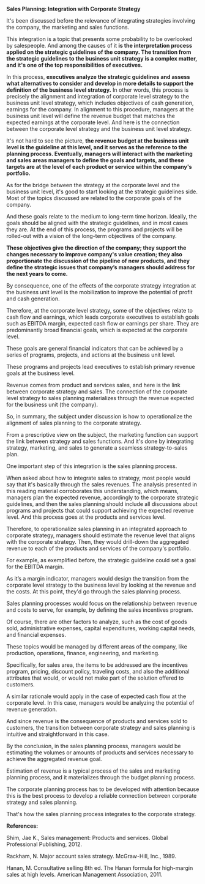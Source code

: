 **Sales Planning: Integration with Corporate Strategy**



It's been discussed before the relevance of integrating strategies involving the company, the marketing and sales functions.

This integration is a topic that presents some probability to be overlooked by salespeople. And among the causes of it **is the interpretation process applied on the strategic guidelines of the company. The transition from the strategic guidelines to the business unit strategy is a complex matter, and it's one of the top responsibilities of executives.**

In this process, **executives analyze the strategic guidelines and assess what alternatives to consider and develop in more details to support the definition of the business level strategy.** In other words, this process is precisely the alignment and integration of corporate level strategy to the business unit level strategy, which includes objectives of cash generation, earnings for the company. In alignment to this procedure, managers at the business unit level will define the revenue budget that matches the expected earnings at the corporate level. And here is the connection between the corporate level strategy and the business unit level strategy.

It's not hard to see the picture, **the revenue budget at the business unit level is the guideline at this level, and it serves as the reference to the planning process. Eventually, managers will interact with the marketing and sales areas managers to define the goals and targets, and these targets are at the level of each product or service within the company's portfolio.**

As for the bridge between the strategy at the corporate level and the business unit level, it's good to start looking at the strategic guidelines side. Most of the topics discussed are related to the corporate goals of the company.

And these goals relate to the medium to long-term time horizon. Ideally, the goals should be aligned with the strategic guidelines, and in most cases they are. At the end of this process, the programs and projects will be rolled-out with a vision of the long-term objectives of the company.

**These objectives give the direction of the company; they support the changes necessary to improve company's value creation; they also proportionate the discussion of the pipeline of new products, and they define the strategic issues that company’s managers should address for the next years to come.**

By consequence, one of the effects of the corporate strategy integration at the business unit level is the mobilization to improve the potential of profit and cash generation.

Therefore, at the corporate level strategy, some of the objectives relate to cash flow and earnings, which leads corporate executives to establish goals such as EBITDA margin, expected cash flow or earnings per share. They are predominantly broad financial goals, which is expected at the corporate level.

These goals are general financial indicators that can be achieved by a series of programs, projects, and actions at the business unit level.

These programs and projects lead executives to establish primary revenue goals at the business level.

Revenue comes from product and services sales, and here is the link between corporate strategy and sales. The connection of the corporate level strategy to sales planning materializes through the revenue expected for the business unit (the company).

So, in summary, the subject under discussion is how to operationalize the alignment of sales planning to the corporate strategy.

From a prescriptive view on the subject, the marketing function can support the link between strategy and sales functions. And it's done by integrating strategy, marketing, and sales to generate a seamless strategy-to-sales plan.

One important step of this integration is the sales planning process.

When asked about how to integrate sales to strategy, most people would say that it's basically through the sales revenues. The analysis presented in this reading material corroborates this understanding, which means, managers plan the expected revenue, accordingly to the corporate strategic guidelines, and then the sales planning should include all discussions about programs and projects that could support achieving the expected revenue level. And this process goes at the products and services level.

Therefore, to operationalize sales planning in an integrated approach to corporate strategy, managers should estimate the revenue level that aligns with the corporate strategy. Then, they would drill-down the aggregated revenue to each of the products and services of the company's portfolio.

For example, as exemplified before, the strategic guideline could set a goal for the EBITDA margin.

As it’s a margin indicator, managers would design the transition from the corporate level strategy to the business level by looking at the revenue and the costs. At this point, they'd go through the sales planning process.

Sales planning processes would focus on the relationship between revenue and costs to serve, for example, by defining the sales incentives program.

Of course, there are other factors to analyze, such as the cost of goods sold, administrative expenses, capital expenditures, working capital needs, and financial expenses.

These topics would be managed by different areas of the company, like production, operations, finance, engineering, and marketing.

Specifically, for sales area, the items to be addressed are the incentives program, pricing, discount policy, traveling costs, and also the additional attributes that would, or would not make part of the solution offered to customers.

A similar rationale would apply in the case of expected cash flow at the corporate level. In this case, managers would be analyzing the potential of revenue generation.

And since revenue is the consequence of products and services sold to customers, the transition between corporate strategy and sales planning is intuitive and straightforward in this case.

By the conclusion, in the sales planning process, managers would be estimating the volumes or amounts of products and services necessary to achieve the aggregated revenue goal.

Estimation of revenue is a typical process of the sales and marketing planning process, and it materializes through the budget planning process.

The corporate planning process has to be developed with attention because this is the best process to develop a reliable connection between corporate strategy and sales planning.

That's how the sales planning process integrates to the corporate strategy.



**References:**

Shim, Jae K., Sales management: Products and services. Global Professional Publishing, 2012.

Rackham, N. Major account sales strategy. McGraw-Hill, Inc., 1989.

Hanan, M. Consultative selling 8th ed. The Hanan formula for high-margin sales at high levels. American Management Association, 2011.